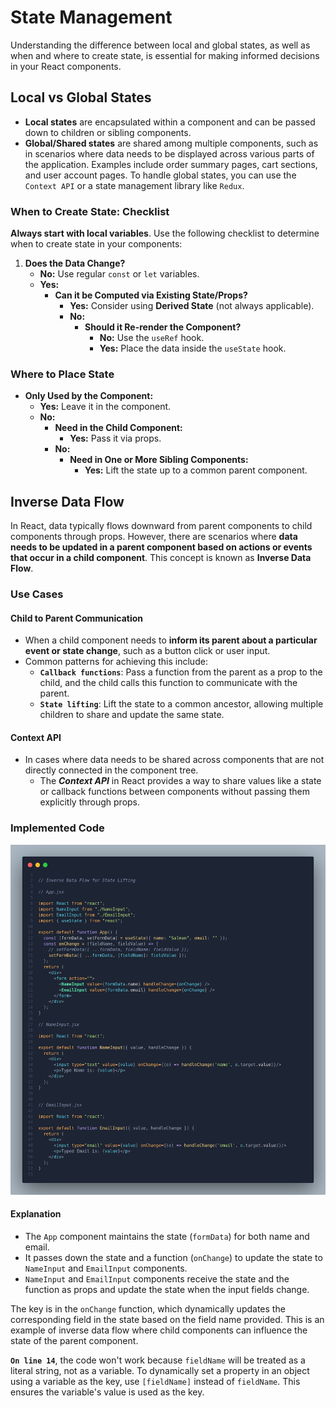 # State Management

Understanding the difference between local and global states, as well as when and where to create state, is essential for making informed decisions in your React components.

## Local vs Global States

- **Local states** are encapsulated within a component and can be passed down to children or sibling components.
- **Global/Shared states** are shared among multiple components, such as in scenarios where data needs to be displayed across various parts of the application. Examples include order summary pages, cart sections, and user account pages. To handle global states, you can use the `Context API` or a state management library like `Redux`.

### When to Create State: Checklist

**Always start with local variables**. Use the following checklist to determine when to create state in your components:

1. **Does the Data Change?**
   - **No:** Use regular `const` or `let` variables.
   - **Yes:**
     - **Can it be Computed via Existing State/Props?**
       - **Yes:** Consider using **Derived State** (not always applicable).
       - **No:**
         - **Should it Re-render the Component?**
           - **No:** Use the `useRef` hook.
           - **Yes:** Place the data inside the `useState` hook.

### Where to Place State

- **Only Used by the Component:**
  - **Yes:** Leave it in the component.
  - **No:**
    - **Need in the Child Component:**
      - **Yes:** Pass it via props.
    - **No:**
      - **Need in One or More Sibling Components:**
        - **Yes:** Lift the state up to a common parent component.

## Inverse Data Flow

In React, data typically flows downward from parent components to child components through props. However, there are scenarios where **data needs to be updated in a parent component based on actions or events that occur in a child component**. This concept is known as **Inverse Data Flow**.

### Use Cases

#### Child to Parent Communication

- When a child component needs to **inform its parent about a particular event or state change**, such as a button click or user input.
- Common patterns for achieving this include:
  - **`Callback functions`**: Pass a function from the parent as a prop to the child, and the child calls this function to communicate with the parent.
  - **`State lifting`**: Lift the state to a common ancestor, allowing multiple children to share and update the same state.

#### Context API

- In cases where data needs to be shared across components that are not directly connected in the component tree.
  - The **_Context API_** in React provides a way to share values like a state or callback functions between components without passing them explicitly through props.

### Implemented Code

![inverse-data-flow-for-state-lifting](imgs/inverse-data-flow-for-state-lifting.png)

#### Explanation

- The `App` component maintains the state (`formData`) for both name and email.
- It passes down the state and a function (`onChange`) to update the state to `NameInput` and `EmailInput` components.
- `NameInput` and `EmailInput` components receive the state and the function as props and update the state when the input fields change.

The key is in the `onChange` function, which dynamically updates the corresponding field in the state based on the field name provided. This is an example of inverse data flow where child components can influence the state of the parent component.

**`On line 14`**, the code won't work because `fieldName` will be treated as a literal string, not as a variable. To dynamically set a property in an object using a variable as the key, use `[fieldName]` instead of `fieldName`. This ensures the variable's value is used as the key.
